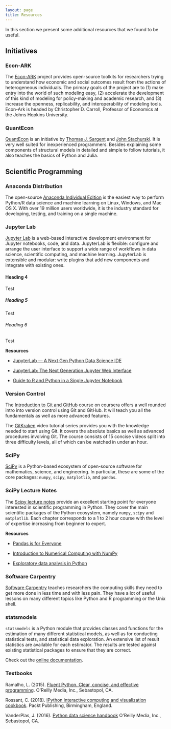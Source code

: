 ```yaml
---
layout: page
title: Resources
---
```


In this section we present some additional resources that we found to be useful.

## Initiatives

### Econ-ARK

The [Econ-ARK](https://econ-ark.org) project provides open-source toolkits for researchers trying to understand how economic and social outcomes result from the actions of heterogeneous individuals. The primary goals of the project are to (1) make entry into the world of such modeling easy, (2) accelerate the development of this kind of modeling for policy-making and academic research, and (3) increase the openness, replicability, and interoperability of modeling tools. Econ-Ark is headed by Christopher D. Carroll, Professor of Economics at the Johns Hopkins University.

### QuantEcon

[QuantEcon](https://lectures.quantecon.org/py) is an initiative by [Thomas J. Sargent](http://www.tomsargent.com/) and [John Stachurski](http://johnstachurski.net). It is very well suited for inexperienced programmers. Besides explaining some components of structural models in detailed and simple to follow tutorials, it also teaches the basics of Python and Julia.

## Scientific Programming

### Anaconda Distribution

The open-source [Anaconda Individual Edition](https://www.anaconda.com/distribution) is the easiest way to perform Python/R data science and machine learning on Linux, Windows, and Mac OS X. With over 19 million users worldwide, it is the industry standard for developing, testing, and training on a single machine.

### Jupyter Lab

[Jupyter Lab](https://jupyterlab.readthedocs.io) is a web-based interactive development environment for Jupyter notebooks, code, and data. JupyterLab is flexible: configure and arrange the user interface to support a wide range of workflows in data science, scientific computing, and machine learning. JupyterLab is extensible and modular: write plugins that add new components and integrate with existing ones.

#### Heading 4

Test

##### Heading 5

Test

###### Heading 6

Test

**Resources**

* [JupyterLab — A Next Gen Python Data Science IDE](https://towardsdatascience.com/jupyterlab-a-next-gen-python-data-science-ide-562d216b023d)

* [JupyterLab: The Next Generation Jupyter Web Interface](https://youtu.be/ctOM-Gza04Y)

* [Guide to R and Python in a Single Jupyter Notebook](https://towardsdatascience.com/guide-to-r-and-python-in-a-single-jupyter-notebook-ff12532eb3ba)

### Version Control

The [Introduction to Git and GitHub](https://www.coursera.org/learn/introduction-git-github) course on coursera offers a well rounded intro into version control using Git and GitHub. It will teach you all the fundamentals as well as more advanced features.

The [GitKraken](https://www.gitkraken.com/resources/learn-git) video tutorial series provides you with the knowledge needed to start using Git. It covers the absolute basics as well as advanced procedures involving Git. The course consists of 15 concise videos split into three difficulty levels, all of which can be watched in under an hour.

### SciPy

[SciPy](https://www.scipy.org) is a Python-based ecosystem of open-source software for mathematics, science, and engineering. In particular, these are some of the core packages: ``numpy``, ``scipy``, ``matplotlib``, and ``pandas``.

### SciPy Lecture Notes

The [Scipy lecture notes](https://scipy-lectures.org) provide an excellent starting point for everyone interested in scientific programming in Python. They cover the main scientific packages of the Python ecosystem, namely ``numpy``, ``scipy`` and ``matplotlib``. Each chapter corresponds to a 1 to 2 hour course with the level of expertise increasing from beginner to expert.

**Resources**

* [Pandas is for Everyone](https://youtu.be/3qDhDXNRgHE)

* [Introduction to Numerical Computing with NumPy](https://youtu.be/ZB7BZMhfPgk)

* [Exploratory data analysis in Python](https://youtu.be/W5WE9Db2RLU)

### Software Carpentry

[Software Carpentry](https://software-carpentry.org) teaches researchers the computing skills they need to get more done in less time and with less pain. They have a lot of useful lessons on many different topics like Python and R programming or the Unix shell.

### statsmodels

``statsmodels`` is a Python module that provides classes and functions for the estimation of many different statistical models, as well as for conducting statistical tests, and statistical data exploration. An extensive list of result statistics are available for each estimator. The results are tested against existing statistical packages to ensure that they are correct.

Check out the [online documentation](https://www.statsmodels.org).

### Textbooks

Ramalho, L. (2015). [Fluent Python. Clear, concise, and effective programming](https://www.amazon.de/Fluent-Python-Luciano-Ramalho/dp/1491946008). O'Reilly Media, Inc., Sebastopol, CA.

Rossant, C. (2018). [IPython interactive computing and visualization cookbook](https://www.packtpub.com/eu/big-data-and-business-intelligence/ipython-interactive-computing-and-visualization-cookbook-second-e). Packt Publishing, Birmingham, England.

VanderPlas, J. (2016). [Python data science handbook](https://www.oreilly.com/library/view/python-data-science/9781491912126) O'Reilly Media, Inc., Sebastopol, CA.
